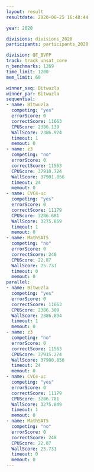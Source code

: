 ```yaml
---
layout: result
resultdate: 2020-06-25 16:48:44

year: 2020

divisions: divisions_2020
participants: participants_2020

division: QF_BVFP
track: track_unsat_core
n_benchmarks: 1269
time_limit: 1200
mem_limit: 60

winner_seq: Bitwuzla
winner_par: Bitwuzla
sequential:
- name: Bitwuzla
  competing: "yes"
  errorScore: 0
  correctScore: 11663
  CPUScore: 2386.139
  WallScore: 2386.924
  timeout: 1
  memout: 0
- name: z3
  competing: "no"
  errorScore: 0
  correctScore: 11563
  CPUScore: 37910.724
  WallScore: 37901.856
  timeout: 24
  memout: 0
- name: CVC4-uc
  competing: "yes"
  errorScore: 0
  correctScore: 11179
  CPUScore: 3286.681
  WallScore: 3275.859
  timeout: 1
  memout: 0
- name: MathSAT5
  competing: "no"
  errorScore: 0
  correctScore: 248
  CPUScore: 22.87
  WallScore: 25.731
  timeout: 0
  memout: 0
parallel:
- name: Bitwuzla
  competing: "yes"
  errorScore: 0
  correctScore: 11663
  CPUScore: 2386.309
  WallScore: 2386.894
  timeout: 1
  memout: 0
- name: z3
  competing: "no"
  errorScore: 0
  correctScore: 11563
  CPUScore: 37915.274
  WallScore: 37900.856
  timeout: 24
  memout: 0
- name: CVC4-uc
  competing: "yes"
  errorScore: 0
  correctScore: 11179
  CPUScore: 3286.781
  WallScore: 3275.849
  timeout: 1
  memout: 0
- name: MathSAT5
  competing: "no"
  errorScore: 0
  correctScore: 248
  CPUScore: 22.87
  WallScore: 25.731
  timeout: 0
  memout: 0
---
```

